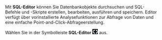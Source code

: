 Mit **SQL-Editor** können Sie Datenbankobjekte durchsuchen und SQL-Befehle und -Skripte erstellen, bearbeiten, ausführen und speichern. Editor verfügt über vorinstallierte Analysefunktionen zur Abfrage von Daten und eine einfache Point-and-Click-Abfrageerstellung.

Wählen Sie in der Symbolleiste **SQL-Editor** ![SQL editor icon](Images/swv1689722766775.png) aus.
